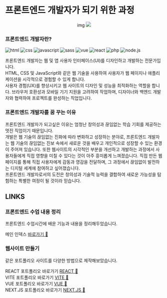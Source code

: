 # 프론트엔드 개발자가 되기 위한 과정

<p align="center">
 img
  <img src="https://github.com/mooon411/mooon411/assets/144635643/2e650b1f-6d2d-476f-b490-0c1ea105e8d5">
</p>

### 프론트엔드 개발자란?

![html](https://img.shields.io/badge/HTML5-E34F26?style=for-the-badge&logo=html5&logoColor=white)
![css](https://img.shields.io/badge/CSS-239120?&style=for-the-badge&logo=css3&logoColor=white)
![javascript](https://img.shields.io/badge/JavaScript-F7DF1E?style=for-the-badge&logo=JavaScript&logoColor=white)
![sass](https://img.shields.io/badge/Sass-CC6699?style=for-the-badge&logo=sass&logoColor=white)
![vue](https://img.shields.io/badge/Vue.js-35495E?style=for-the-badge&logo=vue.js&logoColor=4FC08D)
![react](https://img.shields.io/badge/React-20232A?style=for-the-badge&logo=react&logoColor=61DAFB)
![php](https://img.shields.io/badge/PHP-777BB4?style=for-the-badge&logo=php&logoColor=white)
![node.js](https://img.shields.io/badge/Node.js-43853D?style=for-the-badge&logo=node.js&logoColor=white)

프론트엔드 개발자는 웹 및 앱 사용자 인터페이스(UI)를 디자인하고 개발하는 전문가입니다.   
HTML, CSS 및 JavaScript와 같은 웹 기술을 사용하여 사용자가 웹 페이지나 애플리케이션을 시각적으로 경험할 수 있게 합니다.   
사용자 경험(UX)를 향상시키고 웹 사이트의 디자인 및 성능을 최적화하는 역할을 합니다. 브라우저 호환성과 모바일 기기 지원을 고려하여 작업하며, 디자이너와 백엔드 개발자와 협력하여 프로젝트를 완성하는 직업입니다.


### 프론트엔드 개발자를 꿈 꾸는 이유

프론트엔드 개발자가 되고싶은 이유는 엄청난 창의성과 끊임없는 학습 기회를 제공하는 멋진 직업이기 때문입니다.   
개발은 웹 기술의 끊임없는 진화에 따라 변화하고 성장하는 분야로, 프론트엔드 개발자는 웹 기술의 끊임없는 진보 속에서 새로운 것을 배우고 개인적으로 성장할 수 있는 환경이 주어져 있습니다.
또한 웹사이트의 시각적인 부분을 개선하고 개발하는 과정에서 사용자들에게 직접 영향을 미칠 수 있다는 것이 아주 흥미롭게 느껴졌습니다. 직접 만든 웹 페이지를 통해 직접 사용자에게 감동과 영감을 전달하며, 그 과정에서 끊임없이 발전하는 디지털 세계에 참여하고 싶어졌습니다.   
프론트엔드 개발자로서의 도전은 창의성과 기술적 능력을 결합하여 새로운 가능성을 탐험하는 특별한 여정이 될 것이라 믿습니다.

## LINKS

### 프론트엔드 수업 내용 정리 
프론트엔드 수업시간에 배운 기능과 내용을 정리해두었습니다.    

메인 인덱스 [바로가기 💾](https://mooon411.github.io/My_Web_Story/)

### 웹사이트 만들기
같은 포트폴리오 사이트를 다양한 방법으로 제작해보았습니다.    

REACT 포트폴리오 바로가기 [REACT 💾](https://github.com/mooon411/react-project)  
VITE 포트폴리오 바로가기 [VITE 💾](https://github.com/mooon411/vite-project2023)   
VUE 포트폴리오 바로가기 [VUE 💾](https://github.com/mooon411/vue-project1109)   
NEXT.JS 포트폴리오 바로가기 [NEXT.JS 💾](https://github.com/mooon411/next-project) 


